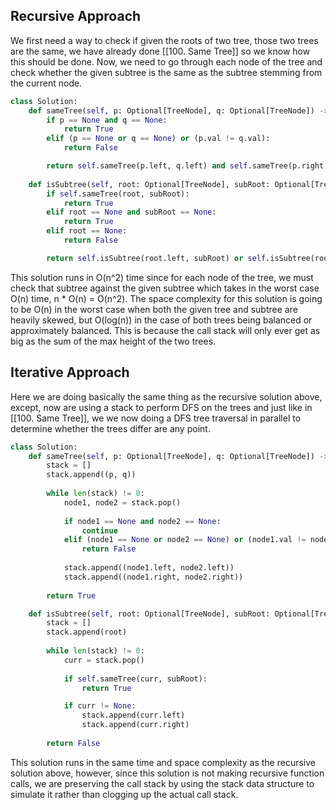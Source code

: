 ## Recursive Approach
We first need a way to check if given the roots of two tree, those two trees are the same, we have already done [[100. Same Tree]] so we know how this should be done. Now, we need to go through each node of the tree and check whether the given subtree is the same as the subtree stemming from the current node.
``` python
class Solution:
    def sameTree(self, p: Optional[TreeNode], q: Optional[TreeNode]) -> bool:
        if p == None and q == None:
            return True
        elif (p == None or q == None) or (p.val != q.val):
            return False

        return self.sameTree(p.left, q.left) and self.sameTree(p.right, q.right)
  
    def isSubtree(self, root: Optional[TreeNode], subRoot: Optional[TreeNode]) -> bool:
        if self.sameTree(root, subRoot):
            return True
        elif root == None and subRoot == None:
            return True
        elif root == None:
            return False

        return self.isSubtree(root.left, subRoot) or self.isSubtree(root.right, subRoot)
```
This solution runs in O(n^2) time since for each node of the tree, we must check that subtree against the given subtree which takes in the worst case O(n) time, n * O(n) = O(n^2). The space complexity for this solution is going to be O(n) in the worst case when both the given tree and subtree are heavily skewed, but O(log(n)) in the case of both trees being balanced or approximately balanced. This is because the call stack will only ever get as big as the sum of the max height of the two trees.
## Iterative Approach
Here we are doing basically the same thing as the recursive solution above, except, now are using a stack to perform DFS on the trees and just like in [[100. Same Tree]], we we now doing a DFS tree traversal in parallel to determine whether the trees differ are any point.
``` python
class Solution:
    def sameTree(self, p: Optional[TreeNode], q: Optional[TreeNode]) -> bool:
        stack = []
        stack.append((p, q))
  
        while len(stack) != 0:
            node1, node2 = stack.pop()
  
            if node1 == None and node2 == None:
                continue
            elif (node1 == None or node2 == None) or (node1.val != node2.val):
                return False
  
            stack.append((node1.left, node2.left))
            stack.append((node1.right, node2.right))
  
        return True

    def isSubtree(self, root: Optional[TreeNode], subRoot: Optional[TreeNode]) -> bool:
        stack = []
        stack.append(root)
  
        while len(stack) != 0:
            curr = stack.pop()
  
            if self.sameTree(curr, subRoot):
                return True

            if curr != None:
                stack.append(curr.left)
                stack.append(curr.right)
  
        return False
```
This solution runs in the same time and space complexity as the recursive solution above, however, since this solution is not making recursive function calls, we are preserving the call stack by using the stack data structure to simulate it rather than clogging up the actual call stack.